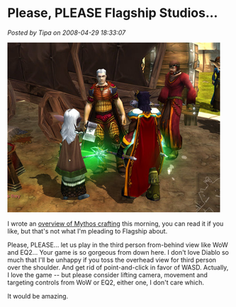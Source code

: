 # Please, PLEASE Flagship Studios...

*Posted by Tipa on 2008-04-29 18:33:07*

![mythos-2008-04-10-00-47-41-12.jpg](../../../uploads/2008/04/mythos-2008-04-10-00-47-41-12.jpg)

I wrote an [overview of Mythos crafting](http://www.massively.com/2008/04/29/an-introduction-to-mythos-crafting/) this morning, you can read it if you like, but that's not what I'm pleading to Flagship about.

Please, PLEASE... let us play in the third person from-behind view like WoW and EQ2... Your game is so gorgeous from down here. I don't love Diablo so much that I'll be unhappy if you toss the overhead view for third person over the shoulder. And get rid of point-and-click in favor of WASD. Actually, I love the game -- but please consider lifting camera, movement and targeting controls from WoW or EQ2, either one, I don't care which.

It would be amazing.

